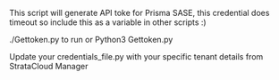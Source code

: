 This script will generate API toke for Prisma SASE, this credential does timeout so include this as a variable in other scripts :)

./Gettoken.py to run or Python3 Gettoken.py

Update your credentials_file.py with your specific tenant details from StrataCloud Manager
